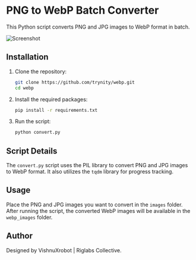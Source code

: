 # PNG to WebP Batch Converter

This Python script converts PNG and JPG images to WebP format in batch.

![Screenshot](image/sample.png)

## Installation

1. Clone the repository:
    ```bash
    git clone https://github.com/trynity/webp.git
    cd webp
    ```

2. Install the required packages:
    ```bash
    pip install -r requirements.txt
    ```

3. Run the script:
    ```bash
    python convert.py
    ```

## Script Details

The `convert.py` script uses the PIL library to convert PNG and JPG images to WebP format. It also utilizes the `tqdm` library for progress tracking.

## Usage

Place the PNG and JPG images you want to convert in the `images` folder. After running the script, the converted WebP images will be available in the `webp_images` folder.

## Author

Designed by VishnuXrobot | Riglabs Collective.
